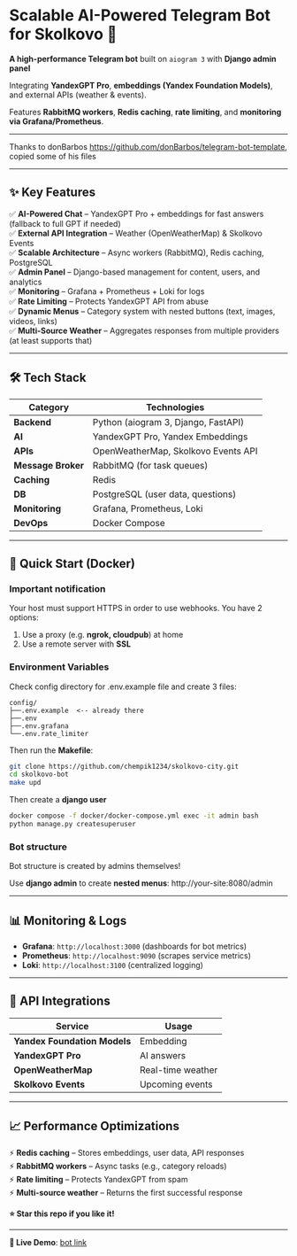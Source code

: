 # **Scalable AI-Powered Telegram Bot for Skolkovo** 🚀  

**A high-performance Telegram bot** built on `aiogram 3` with **Django admin panel**

Integrating **YandexGPT Pro**, **embeddings (Yandex Foundation Models)**, and external APIs (weather & events).

Features **RabbitMQ workers**, **Redis caching**, **rate limiting**, and **monitoring via Grafana/Prometheus**.

---

Thanks to donBarbos https://github.com/donBarbos/telegram-bot-template, copied some of his files

---

## **✨ Key Features**  
✅ **AI-Powered Chat** – YandexGPT Pro + embeddings for fast answers (fallback to full GPT if needed)  
✅ **External API Integration** – Weather (OpenWeatherMap) & Skolkovo Events  
✅ **Scalable Architecture** – Async workers (RabbitMQ), Redis caching, PostgreSQL  
✅ **Admin Panel** – Django-based management for content, users, and analytics  
✅ **Monitoring** – Grafana + Prometheus + Loki for logs  
✅ **Rate Limiting** – Protects YandexGPT API from abuse  
✅ **Dynamic Menus** – Category system with nested buttons (text, images, videos, links)  
✅ **Multi-Source Weather** – Aggregates responses from multiple providers (at least supports that) 

---

## **🛠 Tech Stack**  
| **Category**       | **Technologies**                    |  
|--------------------|-------------------------------------|  
| **Backend**        | Python (aiogram 3, Django, FastAPI) |  
| **AI**             | YandexGPT Pro, Yandex Embeddings    |  
| **APIs**           | OpenWeatherMap, Skolkovo Events API |  
| **Message Broker** | RabbitMQ (for task queues)          |  
| **Caching**        | Redis                               |  
| **DB**             | PostgreSQL (user data, questions)   |  
| **Monitoring**     | Grafana, Prometheus, Loki           |  
| **DevOps**         | Docker Compose                      |  

---

## **🚀 Quick Start (Docker)**  

### **Important notification**

Your host must support HTTPS in order to use webhooks. You have 2 options:
1. Use a proxy (e.g. **ngrok, cloudpub**) at home
2. Use a remote server with **SSL**

### **Environment Variables**  
Check config directory for .env.example file and create 3 files:
```
config/
├──.env.example  <-- already there
├──.env
├──.env.grafana
└──.env.rate_limiter
```

Then run the **Makefile**:

```bash  
git clone https://github.com/chempik1234/skolkovo-city.git  
cd skolkovo-bot  
make upd
```  

Then create a **django user**
```bash
docker compose -f docker/docker-compose.yml exec -it admin bash
python manage.py createsuperuser
```

### **Bot structure**  

Bot structure is created by admins themselves!

Use **django admin** to create **nested menus**: http://your-site:8080/admin


---

## **📊 Monitoring & Logs**  
- **Grafana**: `http://localhost:3000` (dashboards for bot metrics)  
- **Prometheus**: `http://localhost:9090` (scrapes service metrics)  
- **Loki**: `http://localhost:3100` (centralized logging)

---

## **🔌 API Integrations**  
| **Service**                  | **Usage**         |  
|------------------------------|-------------------|  
| **Yandex Foundation Models** | Embedding         |
| **YandexGPT Pro**            | AI answers        |  
| **OpenWeatherMap**           | Real-time weather |  
| **Skolkovo Events**          | Upcoming events   |  

---

## **📈 Performance Optimizations**  
⚡ **Redis caching** – Stores embeddings, user data, API responses  
⚡ **RabbitMQ workers** – Async tasks (e.g., category reloads)  
⚡ **Rate limiting** – Protects YandexGPT from spam  
⚡ **Multi-source weather** – Returns the first successful response

**⭐ Star this repo if you like it!**  

--- 

**🔗 Live Demo**: [bot link](https://t.me/skolkovocity_bot)  

